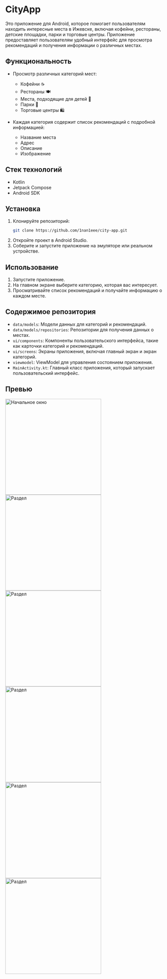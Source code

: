 # CityApp

Это приложение для Android, которое помогает пользователям находить интересные места в Ижевске, включая кофейни, рестораны, детские площадки, парки и торговые центры. Приложение предоставляет пользователям удобный интерфейс для просмотра рекомендаций и получения информации о различных местах.

## Функциональность

- Просмотр различных категорий мест:
  - Кофейни ☕
  - Рестораны 🍽️
  - Места, подходящие для детей 👶
  - Парки 🌳
  - Торговые центры 🛍️

- Каждая категория содержит список рекомендаций с подробной информацией:
  - Название места
  - Адрес
  - Описание
  - Изображение

## Стек технологий

- Kotlin
- Jetpack Compose
- Android SDK

## Установка

1. Клонируйте репозиторий:
   ```bash
   git clone https://github.com/1nan1eee/city-app.git
   ```
2. Откройте проект в Android Studio.
3. Соберите и запустите приложение на эмуляторе или реальном устройстве.

## Использование

1. Запустите приложение.
2. На главном экране выберите категорию, которая вас интересует.
3. Просматривайте список рекомендаций и получайте информацию о каждом месте.

## Содержимое репозитория

- `data/models`: Модели данных для категорий и рекомендаций.
- `data/models/repositories`: Репозитории для получения данных о местах.
- `ui/components`: Компоненты пользовательского интерфейса, такие как карточки категорий и рекомендаций.
- `ui/screens`: Экраны приложения, включая главный экран и экран категорий.
- `viewmodel`: ViewModel для управления состоянием приложения.
- `MainActivity.kt`: Главный класс приложения, который запускает пользовательский интерфейс.

## Превью

<img src="https://github.com/user-attachments/assets/dc74fba2-8d8b-4a25-a34d-258c5f6f8c9b" alt="Начальное окно" width="300"/>
<img src="https://github.com/user-attachments/assets/b6d56e45-2a1d-4773-b05c-c5cb69a63bd3" alt="Раздел "Кофейни"" width="300"/>
<img src="https://github.com/user-attachments/assets/f9faf951-f59c-43ef-ae8c-cccade95da12" alt="Раздел "Рестораны"" width="300"/>
<img src="https://github.com/user-attachments/assets/4eebee38-5bef-4c1c-8f4a-36183849ce0c" alt="Раздел "Места, подходящие для детей"" width="300"/>
<img src="https://github.com/user-attachments/assets/e9b9221b-1965-4f9a-a924-4baf60aa021a" alt="Раздел "Парки"" width="300"/>
<img src="https://github.com/user-attachments/assets/09169028-d26a-4709-adb1-4b7e75a59977" alt="Раздел "Торговые центры"" width="300"/>
